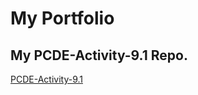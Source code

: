 # My Portfolio

## My PCDE-Activity-9.1 Repo.
<a href = "https://cinthiaross.github.io/PCDE-Activity-9.1"> PCDE-Activity-9.1 </a>
